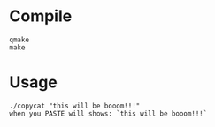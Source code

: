 # Compile
```
qmake
make
```
# Usage
```
./copycat "this will be booom!!!"
when you PASTE will shows: `this will be booom!!!`
```
